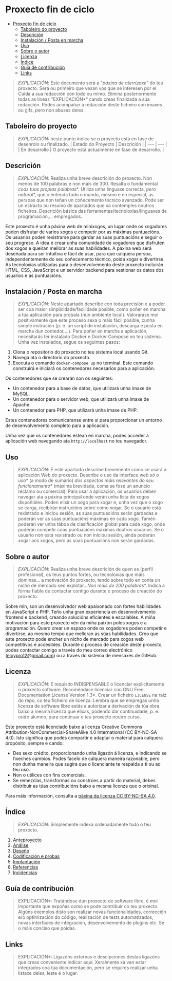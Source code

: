 # Proxecto fin de ciclo

- [Proxecto fin de ciclo](#proxecto-fin-de-ciclo)
  - [Taboleiro do proyecto](#taboleiro-do-proyecto)
  - [Descrición](#descrición)
  - [Instalación / Posta en marcha](#instalación--posta-en-marcha)
  - [Uso](#uso)
  - [Sobre o autor](#sobre-o-autor)
  - [Licenza](#licenza)
  - [Índice](#índice)
  - [Guía de contribución](#guía-de-contribución)
  - [Links](#links)

> *EXPLICACIÓN*: Este documento será a "*páxina de aterrizaxe*" do teu proxecto. Será ou primeiro que vexan vos que se interesen por el. Cúida a sua redacción con todo ou mimo. Elimina posteriormente todas as lineas "EXPLICACIÓN*" cando creas finalizada a súa redacción.
> Podes acompañar á redacción deste ficheiro con imaxes ou gifs, pero non abuses deles.

## Taboleiro do proyecto

> *EXPLICACIÓN:* neste punto indica se o proyecto está en fase de desenrolo ou finalizado.
| Estado do Proyecto | Descrición |
| --- | --- |
| En desarrollo | O proyecto está actualmente en fase de desarrollo. |

## Descrición

> *EXPLICACIÓN*: Realiza unha breve descrición do proxecto. Non menos de 100 palabras e non máis de 300. Resalta o fundamental *coas túas propias palabras**. Utiliza unha linguaxe correcta, *pero natural**, que o entenda todo o mundo, mesmo e en especial, as persoas que non teñan un coñecemento técnico avanzado. Pode ser un estracto ou resumo de apartados que xa contemples noutros ficheiros.
> Descrición básica das ferramentas/tecnoloxías/linguaxes de programación,... empregados.

Este proxecto é unha páxina web de minixogos, un lugar onde os xogadores poden disfrutar de varios xogos e competir por as máximas puntuacións. Os usuarios poden rexistrarse para gardar as suas puntuacións e seguir o seu progreso. A idea é crear unha comunidade de xogadores que disfruten dos xogos e queiran mellorar as suas habilidades. A páxina web será deseñada para ser intuitiva e fácil de usar, para que calquera persoa, independentemente do seu coñecemento técnico, poida xogar e divertirse. As tecnoloxías utilizadas para o desenvolvemento deste proxecto incluirán HTML, CSS, JavaScript e un servidor backend para xestionar os datos dos usuarios e as puntuacións.

## Instalación / Posta en marcha

> *EXPLICACIÓN*: Neste apartado describe con toda precisión e a poder ser coa maior simplicidade/facilidade posible, como poñer en marcha a túa aplicación para probala (nun ambiente local). Valorarase moi positivamente que este proceso sexa o máis fácil posible, cunha simple instrución (p. e. un script de instalación, descarga e posta en marcha dun contedor,...).
> Para poñer en marcha a aplicación, necesitarás ter instalado Docker e Docker Compose no teu sistema. Unha vez instalados, segue os seguintes pasos:

1. Clona o repositorio do proxecto no teu sistema local usando Git.
2. Navega ata o directorio do proxecto.
3. Executa o comando `docker-compose up` no terminal. Este comando construirá e iniciará os contenedores necesarios para a aplicación.

Os contenedores que se crearán son os seguintes:

- Un contenedor para a base de datos, que utilizará unha imaxe de MySQL.
- Un contenedor para o servidor web, que utilizará unha imaxe de Apache.
- Un contenedor para PHP, que utilizará unha imaxe de PHP.

Estes contenedores comunicaranse entre si para proporcionar un entorno de desenvolvemento completo para a aplicación.

Unha vez que os contenedores estean en marcha, podes acceder á aplicación web navegando ata `http://localhost` no teu navegador.
## Uso

> *EXPLICACIÓN*: É este apartado describe brevemente como se usará a aplicación Web do proxecto. Describe o uso da interface web *só o uso** (a modo de sumario) *dos aspectos máis relevantes do seu funcionamento** (máxima brevidade, coma se fose un anuncio reclamo ou comercial).
> Para usar a aplicación, os usuarios deben navegar ata a páxina principal onde verán unha lista de xogos dispoñibles. Poden elixir un xogo para xogar e, unha vez que o xogo se carga, recibirán instrucións sobre como xogar. Se o usuario está rexistrado e iniciou sesión, as súas puntuacións serán gardadas e poderán ver as súas puntuacións máximas en cada xogo. Tamén poderán ver unha táboa de clasificación global para cada xogo, onde poderán competir coas puntuacións máximas doutros usuarios. Se o usuario non está rexistrado ou non iniciou sesión, aínda poderán xogar aos xogos, pero as súas puntuacións non serán gardadas.

## Sobre o autor

> *EXPLICACIÓN*: Realiza unha breve descrición de quen es (perfil profesional), os teus puntos fortes, ou tecnoloxías que máis dominas... a motivación do proxecto, tendo sobre todo en conta un nicho de mercado sen explotar.. *Non máis de 200 palabras**. Indica a forma fiable de contactar contigo durante o proceso de creación do proxecto.

Sobre min, son un desenvolvedor web apaixonado con fortes habilidades en JavaScript e PHP. Teño unha gran experiencia en desenvolvemento frontend e backend, creando solucións eficientes e escalables. A miña motivación para este proxecto vén da miña paixón polos xogos e a programación. Quero crear un espazo onde os xogadores poden competir e divertirse, ao mesmo tempo que melloran as súas habilidades. Creo que este proxecto pode encher un nicho de mercado para xogos web competitivos e accesibles. Durante o proceso de creación deste proxecto, podes contactar comigo a través do meu correo electrónico (eloypro12@gmail.com) ou a través do sistema de mensaxes de GitHub.
## Licenza

> *EXPLICACIÓN*: É requisito INDISPENSABLE o licenciar explicitamente o proxecto software. Recoméndase licenciar con GNU Free Documentation License Version 1.3*. Crear un ficheiro `LICENSE` na raiz do repo, co teu ficheiro de licenza. Lembra que se empregas unha licenza de software libre estás a autorizar a derivación da túa obra baixo a mesma licenza que elixas, podendo dar continuidade, p. e. outro alumno, para continuar o teu proxecto noutro curso.

Este proxecto está licenciado baixo a licenza Creative Commons Attribution-NonCommercial-ShareAlike 4.0 International (CC BY-NC-SA 4.0). Isto significa que podes compartir e adaptar o material para calquera propósito, sempre e cando:

- Des sexo crédito, proporcionando unha ligazón á licenza, e indicando se fixeches cambios. Podes facelo de calquera maneira razonable, pero non dunha maneira que sugira que o licenciante te respalda a ti ou ao teu uso.
- Non o utilices con fins comerciais.
- Se remezclas, transformas ou constrúes a partir do material, debes distribuír as túas contribucións baixo a mesma licenza que o orixinal.

Para máis información, consulta a [páxina da licenza CC BY-NC-SA 4.0](https://creativecommons.org/licenses/by-nc-sa/4.0/deed.gl).

## Índice

> *EXPLICACIÓN*: Simplemente indexa ordenadamente todo o teu proxecto.

1. [Anteproyecto](doc/templates/1_Anteproxecto.md)
2. [Análise](doc/templates/2_Analise.md)
3. [Deseño](doc/templates/3_Deseño.md)
4. [Codificación e probas](doc/templates/4_Codificacion_e_probas.md)
5. [Implantación](doc/templates/5_Implantación.md)
6. [Referencias](doc/templates/6_Referencias.md)
7. [Incidencias](doc/templates/7_Incidencias.md)

## Guía de contribución

> EXPLICACIÓN*: Tratándose dun proxecto de software libre, é moi importante que expoñas como se pode contribuír co teu proxecto. Algúns exemplos disto son realizar novas funcionalidades, corrección e/o optimización do código, realización de tests automatizados, novas interfaces de integración, desenvolvemento de plugins etc. Se o máis conciso que poidas.

## Links

> EXPLICACIÓN*: Ligazóns externas e descipciones destas ligazóns que creas conveniente indicar aquí. Xeralmente xa van estar integrados coa túa documentación, pero se requires realizar unha listaxe deles, leste é o lugar.